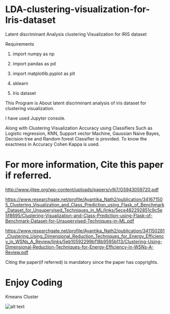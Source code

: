 # LDA-clustering-visualization-for-Iris-dataset
Latent discriminant Analysis clustering Visualization for IRIS dataset

Requirements

1. import numpy as np

2. import pandas as pd

3. import matplotlib.pyplot as plt

4. sklearn

5. Iris dataset

This Program is About latent discriminant analysis of iris dataset for clustering visualization.

I have used Jupyter console.

Along with Clustering Visualization Accuracy using Classifiers Such as Logistic regression, KNN, Support vector Machine, Gaussian Naive Bayes, Decision tree and Random forest Classifier is provided. To know the exactness in Accuracy Cohen Kappa is used.

# For more information, Cite this paper if referred.

http://www.ijitee.org/wp-content/uploads/papers/v9i7/G5943059720.pdf

https://www.researchgate.net/profile/Ayantika_Nath2/publication/341671505_Clustering_Visualization_and_Class_Prediction_using_Flask_of_Benchmark_Dataset_for_Unsupervised_Techniques_in_ML/links/5ece482292851c9c5e5f8695/Clustering-Visualization-and-Class-Prediction-using-Flask-of-Benchmark-Dataset-for-Unsupervised-Techniques-in-ML.pdf

https://www.researchgate.net/profile/Ayantika_Nath2/publication/341150281_Clustering_Using_Dimensional_Reduction_Techniques_for_Energy_Efficiency_in_WSNs_A_Review/links/5eb10592299bf18b9595b113/Clustering-Using-Dimensional-Reduction-Techniques-for-Energy-Efficiency-in-WSNs-A-Review.pdf

Citing the paper(if referred) is mandatory since the paper has copyrights.

# Enjoy Coding

Kmeans Cluster

![alt text](https://github.com/Ayantika22/LDA-clustering-visualization-for-Iris-dataset/blob/master/image.png)

